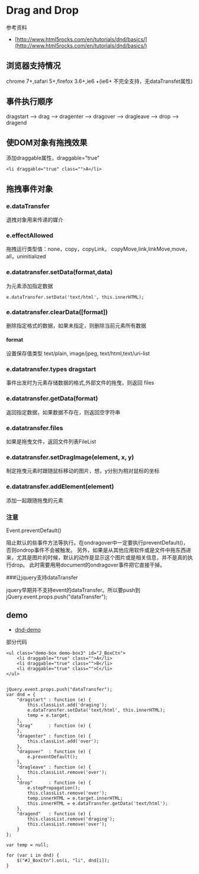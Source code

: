 # Drag and Drop

参考资料

* [http://www.html5rocks.com/en/tutorials/dnd/basics/](http://www.html5rocks.com/en/tutorials/dnd/basics/)

## 浏览器支持情况

   chrome 7+,safari 5+,firefox 3.6+,ie6 +(ie6+ 不完全支持，无dataTransfet属性)

## 事件执行顺序

   dragstart --> drag --> dragenter --> dragover --> dragleave --> drop --> dragend

## 使DOM对象有拖拽效果

添加draggable属性，draggable="true"

    <li draggable="true" class="">A</li>

## 拖拽事件对象

### e.dataTransfer

退拽对象用来传递的媒介

### e.effectAllowed

拖拽运行类型值：none，copy，copyLink， copyMove,link,linkMove,move，all，uninitialized

### e.datatransfer.setData(format,data)

为元素添加指定数据

    e.dataTransfer.setData('text/html', this.innerHTML);

### e.datatransfer.clearData([format])

删除指定格式的数据，如果未指定，则删除当前元素所有数据

####  format

设置保存值类型 text/plain, image/jpeg, text/html,text/uri-list

### e.datatransfer.types dragstart

事件出发时为元素存储数据的格式,外部文件的拖曳，则返回 files


### e.datatransfer.getData(format)

返回指定数据，如果数据不存在，则返回空字符串

### e.datatransfer.files

如果是拖曳文件，返回文件列表FileList

### e.datatransfer.setDragImage(element, x, y)

制定拖曳元素时跟随鼠标移动的图片，想，y分别为相对鼠标的坐标

### e.datatransfer.addElement(element)

添加一起跟随拖曳的元素


### 注意

Event.preventDefault()

阻止默认的些事件方法等执行。在ondragover中一定要执行preventDefault()，否则ondrop事件不会被触发。
另外，如果是从其他应用软件或是文件中拖东西进来，尤其是图片的时候，默认的动作是显示这个图片或是相关信息，并不是真的执行drop。
此时需要用用document的ondragover事件把它直接干掉。

###让jquery支持dataTransfer

   jquery早期并不支持event的dataTransfer。所以要push到 jQuery.event.props.push("dataTransfer");

## demo

* [dnd-demo](/demo/dnd-demo.html)

部分代码

    <ul class="demo-box demo-box3" id="J_BoxCtn">
        <li draggable="true" class="">A</li>
        <li draggable="true" class="">B</li>
        <li draggable="true" class="">C</li>
    </ul>


    jQuery.event.props.push("dataTransfer");
    var dnd = {
        "dragstart" : function (e) {
            this.classList.add('draging');
            e.dataTransfer.setData('text/html', this.innerHTML);
            temp = e.target;
        },
        "drag"      : function (e) {
        },
        "dragenter" : function (e) {
            this.classList.add('over');
        },
        "dragover"  : function (e) {
            e.preventDefault();
        },
        "dragleave" : function (e) {
            this.classList.remove('over');
        },
        "drop"      : function (e) {
            e.stopPropagation();
            this.classList.remove('over');
            temp.innerHTML = e.target.innerHTML;
            this.innerHTML = e.dataTransfer.getData('text/html');
        },
        "dragend"   : function (e) {
            this.classList.remove('draging');
            this.classList.remove('over');
        }
    };

    var temp = null;

    for (var i in dnd) {
        $("#J_BoxCtn").on(i, "li", dnd[i]);
    }